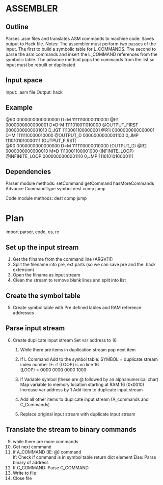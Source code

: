 ASSEMBLER
=========

Outline
-------
Parses .asm files and translates ASM commands to machine code. Saves output to Hack file.
Notes: The assembler must perform two passes of the input. The first to build a symbolic table for L_COMMANDS. The second to parse the asm commands and insert the L_COMMAND references from the symbolic table. The advance method pops the commands from the list so input must be rebuilt or duplicated.

Input space
-----------
Input: .asm file
Output: hack

Example
-------
@R0              0000000000000000
D=M              1111110000010000
@R1              0000000000000001
D=D-M            1111010011010000 
@OUTPUT_FIRST    0000000000001010
D;JGT            1110001100000001
@R1i             0000000000000001
D=M              1111110000010000
@OUTPUT_D        0000000000001100
0;JMP            1110101010000111
(OUTPUT_FIRST)   
@R0              0000000000000000
D=M              1111110000010000
(OUTPUT_D)
@R2              0000000000000010
M=D              1110001100001000
(INFINITE_LOOP)
@INFINITE_LOOP   0000000000001110
0;JMP            1110101010000111

Dependencies 
------------
Parser module methods:
    setCommand
    getCommand
    hasMoreCommands
    Advance
    CommandType
    symbol
    dest
    comp
    jump

Code module methods:
    dest
    comp
    jump

Plan
==============

import parser, code, os, re

Set up the input stream
-----------------------
1. Get the filname from the command line (ARGV[1])
2. Split the filename into pre, ext parts (so we can save pre and the .hack extension)
3. Open the filname as input stream 
4. Clean the stream to remove blank lines and split into list  

Create the symbol table
-----------------------
5. Create symbol table with Pre defined lables and RAM reference addresses 

Parse input stream
------------------
6. Create duplicate input stream
   Set var address to 16

    1. While there are items in duplication stream
        pop next item
    1. If L Command 
        Add to the symbol table:
        SYMBOL = duplicate stream index number IE: if (LOOP) is on line 16  
        (LOOP) = 0000 0000 0000 1000
    2.  If Variable symbol (these are @ followed by an alphanumerical char)
            Map variable to memory location starting at RAM 16 (0x0010)
            Increase var address by 1
            Add item to duplicate input stream
    3.  Add all other items to duplicate input stream (A_commands and C_Commands)

    4.  Replace original input stream with duplicate input stream


Translate the stream to binary commands
---------------------------------------

9. while there are more commands
10. Get next command
11. if A_COMMAND (IE: @) command  
    If: Check if command is in symbol table
        return dict element
    Else: Parse binary of address
12. If C_COMMAND:
    Parse C_COMMAND
13. Write to file
14. Close file
    

    